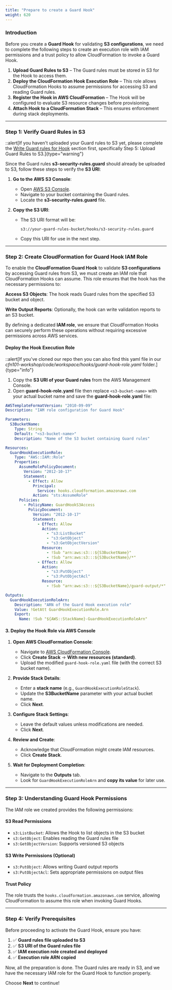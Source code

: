 ```yaml
---
title: "Prepare to create a Guard Hook"
weight: 620
---
```


### **Introduction**

Before you create a **Guard Hook** for validating **S3 configurations**, we need to complete the following steps to create an execution role with IAM permissions and a trust policy to allow CloudFormation to invoke a Guard Hook.

1. **Upload Guard Rules to S3** – The Guard rules must be stored in S3 for the Hook to access them.
2. **Deploy the CloudFormation Hook Execution Role** – This role allows CloudFormation Hooks to assume permissions for accessing S3 and reading Guard rules.
3. **Register the Hook in AWS CloudFormation** – The Hook will be configured to evaluate S3 resource changes before provisioning.
4. **Attach Hook to a CloudFormation Stack** – This ensures enforcement during stack deployments.

---

### **Step 1: Verify Guard Rules in S3**

::alert[If you haven't uploaded your Guard rules to S3 yet, please complete the [Write Guard rules for Hook](../write-guard-rules/) section first, specifically Step 5: Upload Guard Rules to S3.]{type="warning"}

Since the Guard rules **s3-security-rules.guard** should already be uploaded to S3, follow these steps to verify the **S3 URI**:

1. **Go to the AWS S3 Console**:

   - Open [AWS S3 Console](https://console.aws.amazon.com/s3).
   - Navigate to your bucket containing the Guard rules.
   - Locate the **s3-security-rules.guard** file.

2. **Copy the S3 URI**:
   - The S3 URI format will be:
     ```
     s3://your-guard-rules-bucket/hooks/s3-security-rules.guard
     ```
   - Copy this URI for use in the next step.

---

### **Step 2: Create CloudFormation for Guard Hook IAM Role**

To enable the **CloudFormation Guard Hook** to validate **S3 configurations** by accessing Guard rules from S3, we must create an IAM role that CloudFormation Hooks can assume. This role ensures that the hook has the necessary permissions to:

**Access S3 Objects**: The hook reads Guard rules from the specified S3 bucket and object.

**Write Output Reports**: Optionally, the hook can write validation reports to an S3 bucket.

By defining a dedicated **IAM role**, we ensure that CloudFormation Hooks can securely perform these operations without requiring excessive permissions across AWS services.

#### **Deploy the Hook Execution Role**

::alert[If you've cloned our repo then you can also find this yaml file in our _cfn101-workshop/code/workspace/hooks/guard-hook-role.yaml_ folder.]{type="info"}

1. Copy the **S3 URI of your Guard rules** from the AWS Management Console.
2. Open **guard-hook-role.yaml** file then replace `<s3-bucket-name>` with your actual bucket name and save the **guard-hook-role.yaml** file:

```yaml
AWSTemplateFormatVersion: "2010-09-09"
Description: "IAM role configuration for Guard Hook"

Parameters:
  S3BucketName:
    Type: String
    Default: "<s3-bucket-name>"
    Description: "Name of the S3 bucket containing Guard rules"

Resources:
  GuardHookExecutionRole:
    Type: "AWS::IAM::Role"
    Properties:
      AssumeRolePolicyDocument:
        Version: "2012-10-17"
        Statement:
          - Effect: Allow
            Principal:
              Service: hooks.cloudformation.amazonaws.com
            Action: "sts:AssumeRole"
      Policies:
        - PolicyName: GuardHookS3Access
          PolicyDocument:
            Version: "2012-10-17"
            Statement:
              - Effect: Allow
                Action:
                  - "s3:ListBucket"
                  - "s3:GetObject"
                  - "s3:GetObjectVersion"
                Resource: 
                  - !Sub "arn:aws:s3:::${S3BucketName}"
                  - !Sub "arn:aws:s3:::${S3BucketName}/*"
              - Effect: Allow
                Action:
                  - "s3:PutObject"
                  - "s3:PutObjectAcl"
                Resource: 
                  - !Sub "arn:aws:s3:::${S3BucketName}/guard-output/*"

Outputs:
  GuardHookExecutionRoleArn:
    Description: "ARN of the Guard Hook execution role"
    Value: !GetAtt GuardHookExecutionRole.Arn
    Export:
      Name: !Sub "${AWS::StackName}-GuardHookExecutionRoleArn"
```

#### **3. Deploy the Hook Role via AWS Console**

1. **Open AWS CloudFormation Console**:

   - Navigate to [AWS CloudFormation Console](https://console.aws.amazon.com/cloudformation).
   - Click **Create Stack** → **With new resources (standard)**.
   - Upload the modified `guard-hook-role.yaml` file (with the correct S3 bucket name).

2. **Provide Stack Details**:

   - Enter a **stack name** (e.g., `GuardHookExecutionRoleStack`).
   - Update the **S3BucketName** parameter with your actual bucket name.
   - Click **Next**.

3. **Configure Stack Settings**:

   - Leave the default values unless modifications are needed.
   - Click **Next**.

4. **Review and Create**:
   - Acknowledge that CloudFormation might create IAM resources.
   - Click **Create Stack**.

5. **Wait for Deployment Completion**:
   - Navigate to the **Outputs** tab.
   - Look for `GuardHookExecutionRoleArn` and **copy its value** for later use.

---

### **Step 3: Understanding Guard Hook Permissions**

The IAM role we created provides the following permissions:

#### **S3 Read Permissions**
- `s3:ListBucket`: Allows the Hook to list objects in the S3 bucket
- `s3:GetObject`: Enables reading the Guard rules file
- `s3:GetObjectVersion`: Supports versioned S3 objects

#### **S3 Write Permissions (Optional)**
- `s3:PutObject`: Allows writing Guard output reports
- `s3:PutObjectAcl`: Sets appropriate permissions on output files

#### **Trust Policy**
The role trusts the `hooks.cloudformation.amazonaws.com` service, allowing CloudFormation to assume this role when invoking Guard Hooks.

---

### **Step 4: Verify Prerequisites**

Before proceeding to activate the Guard Hook, ensure you have:

1. ✅ **Guard rules file uploaded to S3**
2. ✅ **S3 URI of the Guard rules file**
3. ✅ **IAM execution role created and deployed**
4. ✅ **Execution role ARN copied**

Now, all the preparation is done. The Guard rules are ready in S3, and we have the necessary IAM role for the Guard Hook to function properly.

Choose **Next** to continue!
